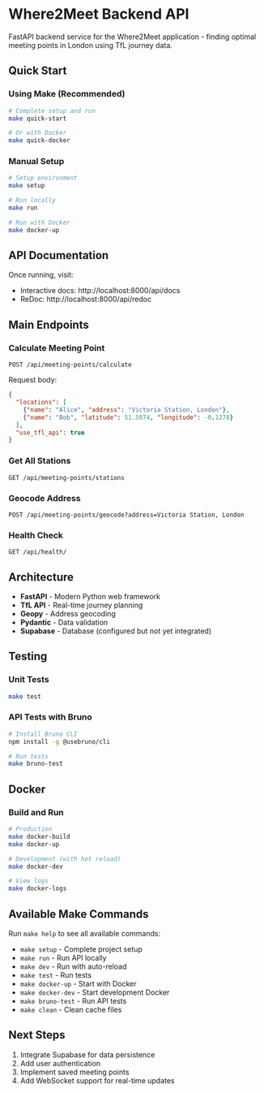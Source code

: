 # Where2Meet Backend API

FastAPI backend service for the Where2Meet application - finding optimal meeting points in London using TfL journey data.

## Quick Start

### Using Make (Recommended)
```bash
# Complete setup and run
make quick-start

# Or with Docker
make quick-docker
```

### Manual Setup
```bash
# Setup environment
make setup

# Run locally
make run

# Run with Docker
make docker-up
```

## API Documentation

Once running, visit:
- Interactive docs: http://localhost:8000/api/docs
- ReDoc: http://localhost:8000/api/redoc

## Main Endpoints

### Calculate Meeting Point
`POST /api/meeting-points/calculate`

Request body:
```json
{
  "locations": [
    {"name": "Alice", "address": "Victoria Station, London"},
    {"name": "Bob", "latitude": 51.5074, "longitude": -0.1278}
  ],
  "use_tfl_api": true
}
```

### Get All Stations
`GET /api/meeting-points/stations`

### Geocode Address
`POST /api/meeting-points/geocode?address=Victoria Station, London`

### Health Check
`GET /api/health/`

## Architecture

- **FastAPI** - Modern Python web framework
- **TfL API** - Real-time journey planning
- **Geopy** - Address geocoding
- **Pydantic** - Data validation
- **Supabase** - Database (configured but not yet integrated)

## Testing

### Unit Tests
```bash
make test
```

### API Tests with Bruno
```bash
# Install Bruno CLI
npm install -g @usebruno/cli

# Run tests
make bruno-test
```

## Docker

### Build and Run
```bash
# Production
make docker-build
make docker-up

# Development (with hot reload)
make docker-dev

# View logs
make docker-logs
```

## Available Make Commands

Run `make help` to see all available commands:
- `make setup` - Complete project setup
- `make run` - Run API locally
- `make dev` - Run with auto-reload
- `make test` - Run tests
- `make docker-up` - Start with Docker
- `make docker-dev` - Start development Docker
- `make bruno-test` - Run API tests
- `make clean` - Clean cache files

## Next Steps

1. Integrate Supabase for data persistence
2. Add user authentication
3. Implement saved meeting points
4. Add WebSocket support for real-time updates